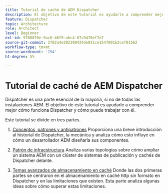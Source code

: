 ```yaml
---
title: Tutorial de caché de AEM Dispatcher
description: El objetivo de este tutorial es ayudarle a comprender mejor cómo funciona Dispatcher y cómo puede trabajar con él.
feature: Dispatcher
topic: Architecture
role: Architect
level: Beginner
exl-id: 9780870e-9ac6-46f9-abc4-87c9470ef7e7
source-git-commit: 2f02a4e202390434de831ce1547001b2cef01562
workflow-type: tm+mt
source-wordcount: '154'
ht-degree: 5%

---
```


# Tutorial de caché de AEM Dispatcher

Dispatcher es una parte esencial de la mayoría, si no de todas las instalaciones AEM. El objetivo de este tutorial es ayudarle a comprender mejor cómo funciona Dispatcher y cómo puede trabajar con él.

Este tutorial se divide en tres partes.

1. [Conceptos, patrones y antipatrones](chapter-1.md)
Proporciona una breve introducción al historial de Dispatcher, la mecánica y analiza cómo esto influye en cómo un desarrollador AEM diseñaría sus componentes.

1. [Patrón de infraestructura](chapter-2.md)
Analiza varias topologías sobre cómo ampliar un sistema AEM con un clúster de sistemas de publicación y cachés de Dispatcher delante.

1. [Temas avanzados de almacenamiento en caché](chapter-3.md)
Donde las dos primeras partes se centraron en el almacenamiento en caché http sin formato en Dispatcher y en las limitaciones que existen. Esta parte analiza algunas ideas sobre cómo superar estas limitaciones.
